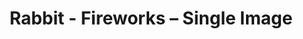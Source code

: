 ---
title: Rabbit - Fireworks – Single Image
builder: true
type: coming-soon

# Content section
sections:
  - headerSection
  - countdownSection
  - servicesSection
  - subscribeSection
  - teamSection
  - contactSection
  - mapSection

# Background image
singleImage: 
  enable: true
  image: /images/background2.jpg

# Background effect
fireworksEffect: 
  enable: true
  speed: 2
  minimumAmountRocket: 35
  maximumAmountRocket: 50

---
